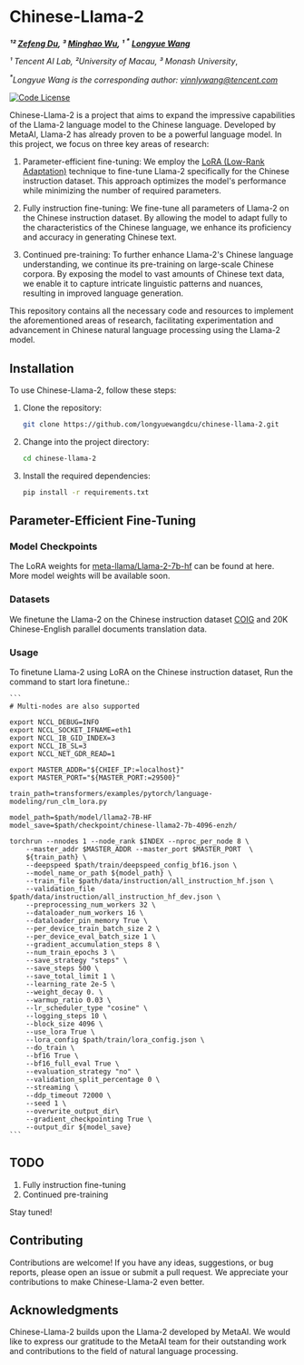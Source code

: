 # Chinese-Llama-2

<!-- **Authors:** -->

**_¹² [Zefeng Du](https://seeledu.github.io/index-en.html), ³ [Minghao Wu](https://minghao-wu.github.io/), ¹ <sup>*</sup> [Longyue Wang](http://www.longyuewang.com/)_**


<!-- **Affiliations:** -->

_¹ Tencent AI Lab,  ²University of Macau, ³ Monash University_,

_<sup>*</sup>Longyue Wang is the corresponding author: [vinnlywang@tencent.com](mailto:{vinnlywang@tencent.com)_
</div>

[![Code License](https://img.shields.io/badge/Code%20License-Apache_2.0-green.svg)]()



Chinese-Llama-2 is a project that aims to expand the impressive capabilities of the Llama-2 language model to the Chinese language. Developed by MetaAI, Llama-2 has already proven to be a powerful language model. In this project, we focus on three key areas of research:

1. Parameter-efficient fine-tuning: We employ the [LoRA (Low-Rank Adaptation)](https://arxiv.org/abs/2106.09685) technique to fine-tune Llama-2 specifically for the Chinese instruction dataset. This approach optimizes the model's performance while minimizing the number of required parameters.

2. Fully instruction fine-tuning: We fine-tune all parameters of Llama-2 on the Chinese instruction dataset. By allowing the model to adapt fully to the characteristics of the Chinese language, we enhance its proficiency and accuracy in generating Chinese text.

3. Continued pre-training: To further enhance Llama-2's Chinese language understanding, we continue its pre-training on large-scale Chinese corpora. By exposing the model to vast amounts of Chinese text data, we enable it to capture intricate linguistic patterns and nuances, resulting in improved language generation.

This repository contains all the necessary code and resources to implement the aforementioned areas of research, facilitating experimentation and advancement in Chinese natural language processing using the Llama-2 model.


## Installation

To use Chinese-Llama-2, follow these steps:

1. Clone the repository:

   ```bash
   git clone https://github.com/longyuewangdcu/chinese-llama-2.git
   ```

2. Change into the project directory:

   ```bash
   cd chinese-llama-2
   ```

3. Install the required dependencies:

   ```bash
   pip install -r requirements.txt
   ```


## Parameter-Efficient Fine-Tuning

### Model Checkpoints

The LoRA weights for [meta-llama/Llama-2-7b-hf](https://huggingface.co/meta-llama/Llama-2-7b-hf) can be found at here. More model weights will be available soon.


### Datasets
We finetune the Llama-2 on the Chinese instruction dataset [COIG](https://huggingface.co/datasets/BAAI/COIG) and 20K Chinese-English parallel documents translation data. 





### Usage

To finetune Llama-2 using LoRA on the Chinese instruction dataset, Run the command to start lora finetune.:

    ```
    # Multi-nodes are also supported

    export NCCL_DEBUG=INFO
    export NCCL_SOCKET_IFNAME=eth1
    export NCCL_IB_GID_INDEX=3
    export NCCL_IB_SL=3
    export NCCL_NET_GDR_READ=1

    export MASTER_ADDR="${CHIEF_IP:=localhost}"
    export MASTER_PORT="${MASTER_PORT:=29500}"

    train_path=transformers/examples/pytorch/language-modeling/run_clm_lora.py

    model_path=$path/model/llama2-7B-HF
    model_save=$path/checkpoint/chinese-llama2-7b-4096-enzh/

    torchrun --nnodes 1 --node_rank $INDEX --nproc_per_node 8 \
        --master_addr $MASTER_ADDR --master_port $MASTER_PORT  \
        ${train_path} \
        --deepspeed $path/train/deepspeed_config_bf16.json \
        --model_name_or_path ${model_path} \
        --train_file $path/data/instruction/all_instruction_hf.json \
        --validation_file $path/data/instruction/all_instruction_hf_dev.json \
        --preprocessing_num_workers 32 \
        --dataloader_num_workers 16 \
        --dataloader_pin_memory True \
        --per_device_train_batch_size 2 \
        --per_device_eval_batch_size 1 \
        --gradient_accumulation_steps 8 \
        --num_train_epochs 3 \
        --save_strategy "steps" \
        --save_steps 500 \
        --save_total_limit 1 \
        --learning_rate 2e-5 \
        --weight_decay 0. \
        --warmup_ratio 0.03 \
        --lr_scheduler_type "cosine" \
        --logging_steps 10 \
        --block_size 4096 \
        --use_lora True \
        --lora_config $path/train/lora_config.json \
        --do_train \
        --bf16 True \
        --bf16_full_eval True \
        --evaluation_strategy "no" \
        --validation_split_percentage 0 \
        --streaming \
        --ddp_timeout 72000 \
        --seed 1 \
        --overwrite_output_dir\
        --gradient_checkpointing True \
        --output_dir ${model_save}
    ```

## TODO

1. Fully instruction fine-tuning
2. Continued pre-training

Stay tuned!

## Contributing

Contributions are welcome! If you have any ideas, suggestions, or bug reports, please open an issue or submit a pull request. We appreciate your contributions to make Chinese-Llama-2 even better.


## Acknowledgments

Chinese-Llama-2 builds upon the Llama-2 developed by MetaAI. We would like to express our gratitude to the MetaAI team for their outstanding work and contributions to the field of natural language processing.
